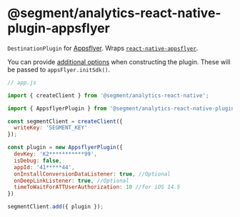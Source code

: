 # @segment/analytics-react-native-plugin-appsflyer

`DestinationPlugin` for [Appsflyer](https://www.appsflyer.com). Wraps [`react-native-appsflyer`](https://github.com/AppsFlyerSDK/appsflyer-react-native-plugin).

You can provide [additional options](https://github.com/AppsFlyerSDK/appsflyer-react-native-plugin#--initializing-the-sdk) when constructing the plugin. These will be passed to `appsFlyer.initSdk()`.

```js
// app.js

import { createClient } from '@segment/analytics-react-native';

import { AppsflyerPlugin } from '@segment/analytics-react-native-plugin-appsflyer';

const segmentClient = createClient({
  writeKey: 'SEGMENT_KEY'
});

const plugin = new AppsflyerPlugin({
  devKey: 'K2***********99',
  isDebug: false,
  appId: '41*****44',
  onInstallConversionDataListener: true, //Optional
  onDeepLinkListener: true, //Optional
  timeToWaitForATTUserAuthorization: 10 //for iOS 14.5
})

segmentClient.add({ plugin });

```

